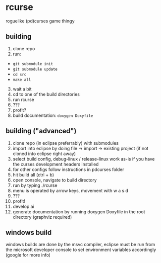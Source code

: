 # rcurse
roguelike (pd)curses game thingy

building
--------
1. clone repo
2. run:
  - `git submodule init`
  - `git submodule update`
  - `cd src`
  - `make all`
3. wait a bit
4. cd to one of the build directories
5. run rcurse
6. ???
7. profit?
8. build documentation: `doxygen Doxyfile`

building ("advanced")
---------------------

1. clone repo (in eclipse preferrably) with submodules
2. import into eclipse by doing file -> import -> existing project (if not cloned into eclipse right away)
3. select build config, debug-linux / release-linux work as-is if you have the curses development headers installed
4. for other configs follow instructions in pdcurses folder
5. hit build all (ctrl + b)
6. open console, navigate to build directory
7. run by typing ./rcurse
8. menu is operated by arrow keys, movement with w a s d
9. ???
10. profit!
11. develop ai
12. generate documentation by running doxygen Doxyfile in the root directory (graphviz required)

windows build
-------------

windows builds are done by the msvc compiler, eclipse must be run from the microsoft developer console to set environment variables accordingly (google for more info)
